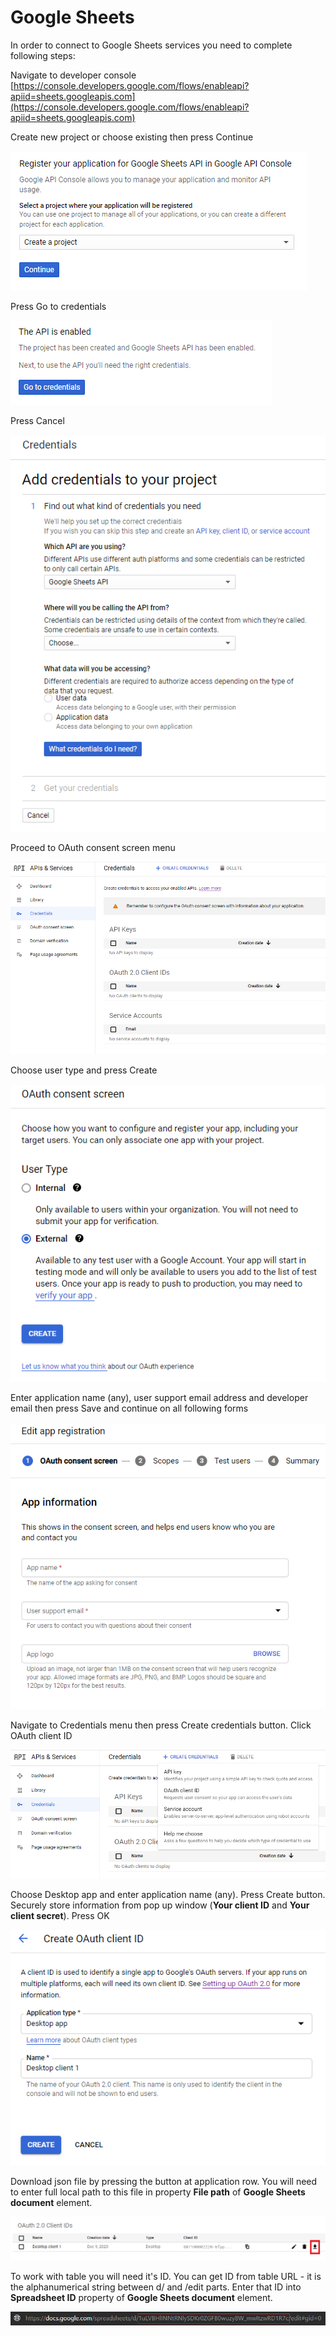 # Google Sheets

&#x20;In order to connect to Google Sheets services you need to complete following steps:

Navigate to developer console [https://console.developers.google.com/flows/enableapi?apiid=sheets.googleapis.com](https://console.developers.google.com/flows/enableapi?apiid=sheets.googleapis.com)

Create new project or choose existing then press Continue

![](<../../../.gitbook/assets/image (226).png>)

Press Go to credentials

![](<../../../.gitbook/assets/image (126).png>)

Press Cancel

![](<../../../.gitbook/assets/image (176).png>)

Proceed to OAuth consent screen menu

![](<../../../.gitbook/assets/image (225).png>)

Choose user type and press Create

![](<../../../.gitbook/assets/image (230).png>)

Enter application name (any), user support email address and developer email then press Save and continue on all following forms

![](<../../../.gitbook/assets/image (262).png>)

Navigate to Credentials menu then press Create credentials button. Click OAuth client ID

![](<../../../.gitbook/assets/image (200).png>)

Choose Desktop app and enter application name (any). Press Create button. Securely store information from pop up window (**Your client ID** and **Your client secret**). Press OK

![](<../../../.gitbook/assets/image (288).png>)

Download json file by pressing the button at application row. You will need to enter full local path to this file in property **File path** of **Google Sheets document** element.

![](<../../../.gitbook/assets/image (264).png>)

To work with table you will need it's ID. You can get ID from table URL - it is the alphanumerical string between d/ and /edit parts. Enter that ID into **Spreadsheet ID** property of **Google Sheets document** element.

![](<../../../.gitbook/assets/image (208).png>)
